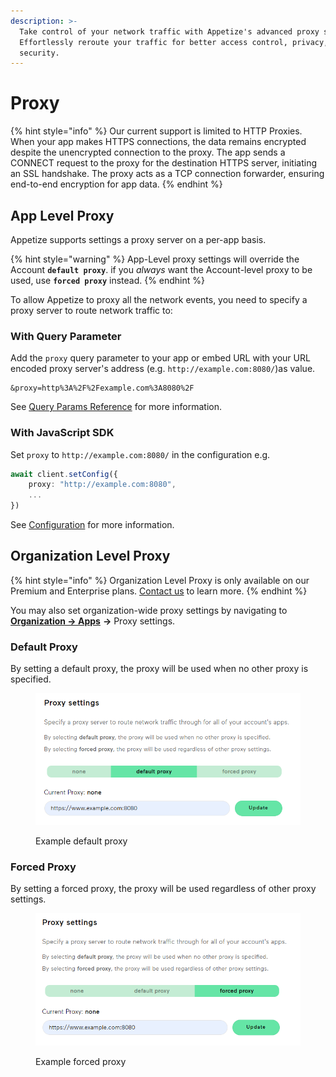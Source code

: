 ```yaml
---
description: >-
  Take control of your network traffic with Appetize's advanced proxy support.
  Effortlessly reroute your traffic for better access control, privacy, and
  security.
---
```


# Proxy

{% hint style="info" %}
Our current support is limited to HTTP Proxies. When your app makes HTTPS connections, the data remains encrypted despite the unencrypted connection to the proxy. The app sends a CONNECT request to the proxy for the destination HTTPS server, initiating an SSL handshake. The proxy acts as a TCP connection forwarder, ensuring end-to-end encryption for app data.
{% endhint %}

## App Level Proxy

Appetize supports settings a proxy server on a per-app basis.

{% hint style="warning" %}
App-Level proxy settings will override the Account **`default proxy`**. if you _always_ want the Account-level proxy to be used, use **`forced proxy`** instead.
{% endhint %}

To allow Appetize to proxy all the network events, you need to specify a proxy server to route network traffic to:

### With Query Parameter

Add the `proxy` query parameter to your app or embed URL with your URL encoded proxy server's address (e.g. `http://example.com:8080/`)as value.

```uri
&proxy=http%3A%2F%2Fexample.com%3A8080%2F
```

See [Query Params Reference](../platform/query-params-reference.md#proxy) for more information.

### With JavaScript SDK

Set `proxy` to `http://example.com:8080/` in the configuration e.g.

```typescript
await client.setConfig({
    proxy: "http://example.com:8080",
    ...
})
```

See [Configuration](../javascript-sdk/configuration.md#proxy) for more information.

## Organization Level Proxy

{% hint style="info" %}
Organization Level Proxy is only available on our Premium and Enterprise plans. [Contact us](https://appetize.io/contact-us) to learn more.
{% endhint %}

You may also set organization-wide proxy settings by navigating to [**Organization -> Apps**](https://appetize.io/organization/apps) **->** Proxy settings.

### Default Proxy

By setting a default proxy, the proxy will be used when no other proxy is specified.

<figure><img src="../.gitbook/assets/image (54).png" alt="" width="536"><figcaption><p>Example default proxy</p></figcaption></figure>

### Forced Proxy

By setting a forced proxy, the proxy will be used regardless of other proxy settings.

<figure><img src="../.gitbook/assets/image (55).png" alt="" width="537"><figcaption><p>Example forced proxy</p></figcaption></figure>
